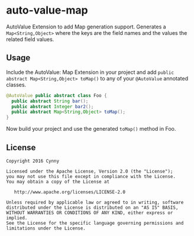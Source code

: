 # auto-value-map
AutoValue Extension to add Map generation support. Generates a `Map<String,Object>` where the keys are the field names and the values the related field values.  

## Usage

Include the AutoValue: Map Extension in your project and add `public abstract Map<String,Object> toMap()` to any of your `@AutoValue` annotated classes.

```java
@AutoValue public abstract class Foo {
  public abstract String bar();
  public abstract Integer bar2();
  public abstract Map<String,Object> toMap();
}
```

Now build your project and use the generated `toMap()` method in Foo.

## License

    Copyright 2016 Cynny

    Licensed under the Apache License, Version 2.0 (the "License");
    you may not use this file except in compliance with the License.
    You may obtain a copy of the License at

       http://www.apache.org/licenses/LICENSE-2.0

    Unless required by applicable law or agreed to in writing, software
    distributed under the License is distributed on an "AS IS" BASIS,
    WITHOUT WARRANTIES OR CONDITIONS OF ANY KIND, either express or implied.
    See the License for the specific language governing permissions and
    limitations under the License.
